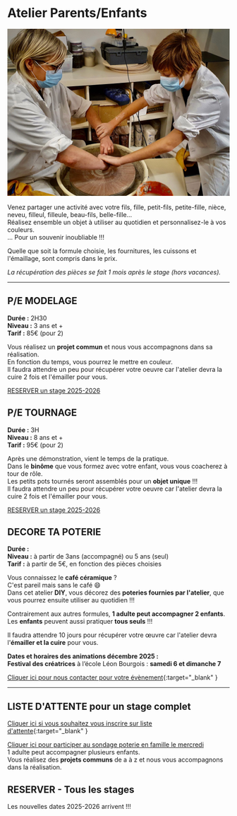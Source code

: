# Atelier Parents/Enfants

<img src="/images/parents-enfants-tournage-stages-poterie-fansdeterre-ceramique-colombes-paris.jpeg" class="image-horiz">


Venez partager une activité avec votre fils, fille, petit-fils, petite-fille, nièce, neveu, filleul, filleule, beau-fils, belle-fille...   
Réalisez ensemble un objet à utiliser au quotidien et personnalisez-le à vos couleurs.   
... Pour un souvenir inoubliable !!!   

Quelle que soit la formule choisie, les fournitures, les cuissons et l'émaillage, sont compris dans le prix.

*La récupération des pièces se fait 1 mois après le stage (hors vacances).*


---

## P/E MODELAGE     
**Durée :** 2H30  
**Niveau :** 3 ans et +  
**Tarif :** 85€ (pour 2)  
  
Vous réalisez un **projet commun** et nous vous accompagnons dans sa réalisation.  
En fonction du temps, vous pourrez le mettre en couleur.  
Il faudra attendre un peu pour récupérer votre oeuvre car l'atelier devra la cuire 2 fois et l'émailler pour vous.  

[RESERVER un stage 2025-2026](https://Fansdeterre.as.me/parentsenfantsmodelage)   


## P/E TOURNAGE    
**Durée :** 3H  
**Niveau :** 8 ans et +  
**Tarif :** 95€ (pour 2)  
  
Après une démonstration, vient le temps de la pratique.   
Dans le **binôme** que vous formez avec votre enfant, vous vous coacherez à tour de rôle.  
Les petits pots tournés seront assemblés pour un **objet unique** !!!  
Il faudra attendre un peu pour récupérer votre oeuvre car l'atelier devra la cuire 2 fois et l'émailler pour vous. 

[RESERVER un stage 2025-2026](https://Fansdeterre.as.me/parentsenfantstournage)   

## DECORE TA POTERIE      
**Durée :**   
**Niveau :** à partir de 3ans (accompagné) ou 5 ans (seul)  
**Tarif :** à partir de 5€, en fonction des pièces choisies         

Vous connaissez le **café céramique** ?  
C'est pareil mais sans le café 😄  
Dans cet atelier **DIY**, vous décorez des **poteries fournies par l'atelier**, que vous pourrez ensuite utiliser au quotidien !!!  
  
Contrairement aux autres formules, **1 adulte peut accompagner 2 enfants**. Les **enfants** peuvent aussi pratiquer **tous seuls** !!!    

Il faudra attendre 10 jours pour récupérer votre œuvre car l'atelier devra l'**émailler et la cuire** pour vous.   

**Dates et horaires des animations décembre 2025 :**    
**Festival des créatrices** à l’école Léon Bourgois : **samedi 6 et dimanche 7**    
    

[Cliquer ici pour nous contacter pour votre évènement](https://docs.google.com/forms/d/e/1FAIpQLScDnAGxa7UlusJ0sVcahW_FnYDXCc4BQsAE5W8vGXzb9_z4pg/viewform?entry.1318731939&entry.625861564&entry.1682638982&entry.1661862399&entry.635975601){:target="_blank" }  

---
 
## LISTE D'ATTENTE pour un stage complet
[Cliquer ici si vous souhaitez vous inscrire sur liste d'attente](https://docs.google.com/forms/d/e/1FAIpQLScDnAGxa7UlusJ0sVcahW_FnYDXCc4BQsAE5W8vGXzb9_z4pg/viewform?entry.1318731939&entry.625861564&entry.1682638982&entry.1661862399&entry.635975601){:target="_blank" }        


[Cliquer ici pour participer au sondage poterie en famille le mercredi](https://forms.gle/adTVVqG97Q9a3cgP7)  
1 adulte peut accompagner plusieurs enfants.   
Vous réalisez des **projets communs** de a à z et nous vous accompagnons dans la réalisation.  
  


## RESERVER - Tous les stages  
Les nouvelles dates 2025-2026 arrivent !!!

